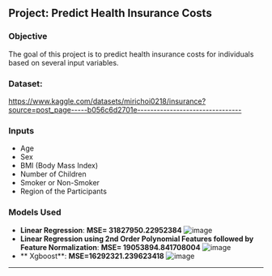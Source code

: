 ## Project: Predict Health Insurance Costs

### Objective
The goal of this project is to predict health insurance costs for individuals based on several input variables.
### Dataset:
https://www.kaggle.com/datasets/mirichoi0218/insurance?source=post_page-----b056c6d2701e--------------------------------
### Inputs
- Age
- Sex
- BMI (Body Mass Index)
- Number of Children
- Smoker or Non-Smoker
- Region of the Participants

### Models Used
- **Linear Regression**: **MSE= 31827950.22952384**
 ![image](https://github.com/AminAbd/Machine_Learning_Projects/assets/39317658/5d89aca6-484f-43d0-97a7-3fba879ccda9)
- **Linear Regression using 2nd Order Polynomial Features followed by Feature Normalization**: **MSE= 19053894.841708004**
![image](https://github.com/AminAbd/Machine_Learning_Projects/assets/39317658/61514160-4859-45c8-8aca-18f42d634074)
- ** Xgboost**: **MSE=16292321.239623418**
![image](https://github.com/AminAbd/Machine_Learning_Projects/assets/39317658/bf65917f-4d7b-4871-b109-02a890b94872)
---

